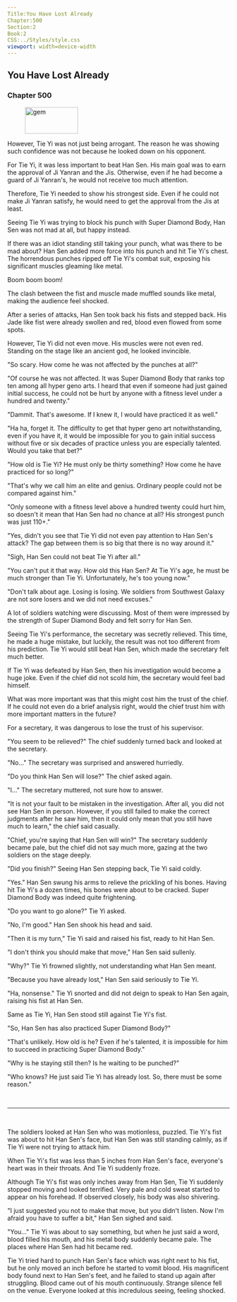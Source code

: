 ```yaml
---
Title:You Have Lost Already 
Chapter:500 
Section:2 
Book:2 
CSS:../Styles/style.css 
viewport: width=device-width
---
```

  
## You Have Lost Already
### Chapter 500
  
<figure>
	<img src="../Images/gem.gif" alt="gem" id="gem" width="120" height="60" />
</figure>
  

  
However, Tie Yi was not just being arrogant. The reason he was showing such confidence was not because he looked down on his opponent.

For Tie Yi, it was less important to beat Han Sen. His main goal was to earn the approval of Ji Yanran and the Jis. Otherwise, even if he had become a guard of Ji Yanran's, he would not receive too much attention.

Therefore, Tie Yi needed to show his strongest side. Even if he could not make Ji Yanran satisfy, he would need to get the approval from the Jis at least.

Seeing Tie Yi was trying to block his punch with Super Diamond Body, Han Sen was not mad at all, but happy instead.

If there was an idiot standing still taking your punch, what was there to be mad about? Han Sen added more force into his punch and hit Tie Yi's chest. The horrendous punches ripped off Tie Yi's combat suit, exposing his significant muscles gleaming like metal.

Boom boom boom!

The clash between the fist and muscle made muffled sounds like metal, making the audience feel shocked.

After a series of attacks, Han Sen took back his fists and stepped back. His Jade like fist were already swollen and red, blood even flowed from some spots.

However, Tie Yi did not even move. His muscles were not even red. Standing on the stage like an ancient god, he looked invincible.

"So scary. How come he was not affected by the punches at all?"

"Of course he was not affected. It was Super Diamond Body that ranks top ten among all hyper geno arts. I heard that even if someone had just gained initial success, he could not be hurt by anyone with a fitness level under a hundred and twenty."

"Dammit. That's awesome. If I knew it, I would have practiced it as well."

"Ha ha, forget it. The difficulty to get that hyper geno art notwithstanding, even if you have it, it would be impossible for you to gain initial success without five or six decades of practice unless you are especially talented. Would you take that bet?"

"How old is Tie Yi? He must only be thirty something? How come he have practiced for so long?"

"That's why we call him an elite and genius. Ordinary people could not be compared against him."

"Only someone with a fitness level above a hundred twenty could hurt him, so doesn't it mean that Han Sen had no chance at all? His strongest punch was just 110+."

"Yes, didn't you see that Tie Yi did not even pay attention to Han Sen's attack? The gap between them is so big that there is no way around it."

"Sigh, Han Sen could not beat Tie Yi after all."

"You can't put it that way. How old this Han Sen? At Tie Yi's age, he must be much stronger than Tie Yi. Unfortunately, he's too young now."

"Don't talk about age. Losing is losing. We soldiers from Southwest Galaxy are not sore losers and we did not need excuses."

A lot of soldiers watching were discussing. Most of them were impressed by the strength of Super Diamond Body and felt sorry for Han Sen.

Seeing Tie Yi's performance, the secretary was secretly relieved. This time, he made a huge mistake, but luckily, the result was not too different from his prediction. Tie Yi would still beat Han Sen, which made the secretary felt much better.

If Tie Yi was defeated by Han Sen, then his investigation would become a huge joke. Even if the chief did not scold him, the secretary would feel bad himself.

What was more important was that this might cost him the trust of the chief. If he could not even do a brief analysis right, would the chief trust him with more important matters in the future?

For a secretary, it was dangerous to lose the trust of his supervisor.

"You seem to be relieved?" The chief suddenly turned back and looked at the secretary.

"No…" The secretary was surprised and answered hurriedly.

"Do you think Han Sen will lose?" The chief asked again.

"I…" The secretary muttered, not sure how to answer.

"It is not your fault to be mistaken in the investigation. After all, you did not see Han Sen in person. However, if you still failed to make the correct judgments after he saw him, then it could only mean that you still have much to learn," the chief said casually.

"Chief, you're saying that Han Sen will win?" The secretary suddenly became pale, but the chief did not say much more, gazing at the two soldiers on the stage deeply.

"Did you finish?" Seeing Han Sen stepping back, Tie Yi said coldly.

"Yes." Han Sen swung his arms to relieve the prickling of his bones. Having hit Tie Yi's a dozen times, his bones were about to be cracked. Super Diamond Body was indeed quite frightening.

"Do you want to go alone?" Tie Yi asked.

"No, I'm good." Han Sen shook his head and said.

"Then it is my turn," Tie Yi said and raised his fist, ready to hit Han Sen.

"I don't think you should make that move," Han Sen said sullenly.

"Why?" Tie Yi frowned slightly, not understanding what Han Sen meant.

"Because you have already lost," Han Sen said seriously to Tie Yi.

"Ha, nonsense." Tie Yi snorted and did not deign to speak to Han Sen again, raising his fist at Han Sen.

Same as Tie Yi, Han Sen stood still against Tie Yi's fist.

"So, Han Sen has also practiced Super Diamond Body?"

"That's unlikely. How old is he? Even if he's talented, it is impossible for him to succeed in practicing Super Diamond Body."

"Why is he staying still then? Is he waiting to be punched?"

"Who knows? He just said Tie Yi has already lost. So, there must be some reason."

<br>

*****

<br>

The soldiers looked at Han Sen who was motionless, puzzled. Tie Yi's fist was about to hit Han Sen's face, but Han Sen was still standing calmly, as if Tie Yi were not trying to attack him.

When Tie Yi's fist was less than 5 inches from Han Sen's face, everyone's heart was in their throats. And Tie Yi suddenly froze.

Although Tie Yi's fist was only inches away from Han Sen, Tie Yi suddenly stopped moving and looked terrified. Very pale and cold sweat started to appear on his forehead. If observed closely, his body was also shivering.

"I just suggested you not to make that move, but you didn't listen. Now I'm afraid you have to suffer a bit," Han Sen sighed and said.

"You…" Tie Yi was about to say something, but when he just said a word, blood filled his mouth, and his metal body suddenly became pale. The places where Han Sen had hit became red.

Tie Yi tried hard to punch Han Sen's face which was right next to his fist, but he only moved an inch before he started to vomit blood. His magnificent body found next to Han Sen's feet, and he failed to stand up again after struggling. Blood came out of his mouth continuously. Strange silence fell on the venue. Everyone looked at this incredulous seeing, feeling shocked.